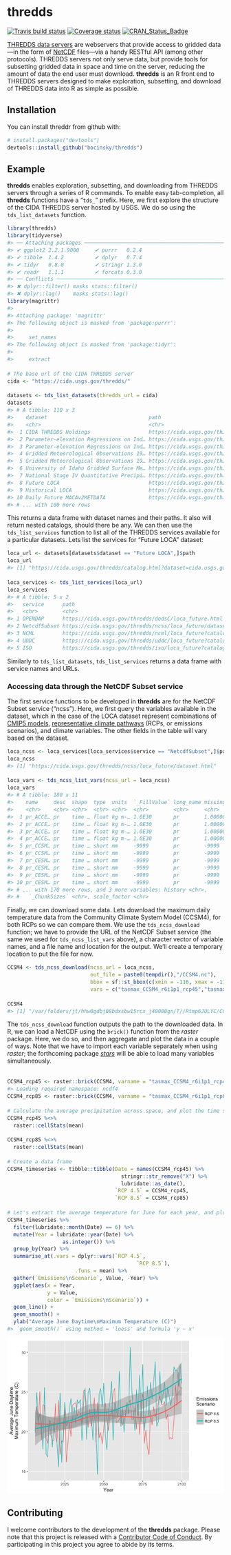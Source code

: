
<!-- README.md is generated from README.Rmd. Please edit that file -->

# thredds

[![Travis build
status](https://travis-ci.org/bocinsky/thredds.svg?branch=master)](https://travis-ci.org/bocinsky/thredds)
[![Coverage
status](https://img.shields.io/codecov/c/github/bocinsky/thredds/master.svg)](https://codecov.io/github/bocinsky/thredds?branch=master)
[![CRAN\_Status\_Badge](http://www.r-pkg.org/badges/version/thredds)](https://cran.r-project.org/package=thredds)

[THREDDS data
servers](http://www.unidata.ucar.edu/software/thredds/current/tds/) are
webservers that provide access to gridded data—in the form of
[NetCDF](https://www.unidata.ucar.edu/software/netcdf/) files—via a
handy RESTful API (among other protocols). THREDDS servers not only
serve data, but provide tools for subsetting gridded data in space and
time on the server, reducing the amount of data the end user must
download. **thredds** is an R front end to THREDDS servers designed to
make exploration, subsetting, and download of THREDDS data into R as
simple as possible.

## Installation

You can install threddr from github with:

``` r
# install.packages("devtools")
devtools::install_github("bocinsky/thredds")
```

## Example

**thredds** enables exploration, subsetting, and downloading from
THREDDS servers through a series of R commands. To enable easy
tab-completion, all **thredds** functions have a “`tds_`” prefix. Here,
we first explore the structure of the CIDA THREDDS server hosted by
USGS. We do so using the `tds_list_datasets` function.

``` r
library(thredds)
library(tidyverse)
#> ── Attaching packages ────────────────────────────────────────────────────────────────────────────────────────── tidyverse 1.2.1 ──
#> ✔ ggplot2 2.2.1.9000     ✔ purrr   0.2.4     
#> ✔ tibble  1.4.2          ✔ dplyr   0.7.4     
#> ✔ tidyr   0.8.0          ✔ stringr 1.3.0     
#> ✔ readr   1.1.1          ✔ forcats 0.3.0
#> ── Conflicts ───────────────────────────────────────────────────────────────────────────────────────────── tidyverse_conflicts() ──
#> ✖ dplyr::filter() masks stats::filter()
#> ✖ dplyr::lag()    masks stats::lag()
library(magrittr)
#> 
#> Attaching package: 'magrittr'
#> The following object is masked from 'package:purrr':
#> 
#>     set_names
#> The following object is masked from 'package:tidyr':
#> 
#>     extract

# The base url of the CIDA THREDDS server
cida <- "https://cida.usgs.gov/thredds/"

datasets <- tds_list_datasets(thredds_url = cida)
datasets
#> # A tibble: 110 x 3
#>    dataset                                 path                      type 
#>    <chr>                                   <chr>                     <chr>
#>  1 CIDA THREDDS Holdings                   https://cida.usgs.gov/th… data…
#>  2 Parameter-elevation Regressions on Ind… https://cida.usgs.gov/th… data…
#>  3 Parameter-elevation Regressions on Ind… https://cida.usgs.gov/th… data…
#>  4 Gridded Meteorological Observations 19… https://cida.usgs.gov/th… data…
#>  5 Gridded Meteorological Observations 19… https://cida.usgs.gov/th… data…
#>  6 University of Idaho Gridded Surface Me… https://cida.usgs.gov/th… data…
#>  7 National Stage IV Quantitative Precipi… https://cida.usgs.gov/th… data…
#>  8 Future LOCA                             https://cida.usgs.gov/th… data…
#>  9 Historical LOCA                         https://cida.usgs.gov/th… data…
#> 10 Daily Future MACAv2METDATA              https://cida.usgs.gov/th… data…
#> # ... with 100 more rows
```

This returns a data frame with dataset names and their paths. It also
will return nested catalogs, should there be any. We can then use the
`tds_list_services` function to list all of the THREDDS services
available for a particular datasets. Lets list the services for “Future
LOCA” dataset:

``` r
loca_url <- datasets[datasets$dataset == "Future LOCA",]$path
loca_url
#> [1] "https://cida.usgs.gov/thredds/catalog.html?dataset=cida.usgs.gov/loca_future"

loca_services <- tds_list_services(loca_url)
loca_services
#> # A tibble: 5 x 2
#>   service      path                                                       
#>   <chr>        <chr>                                                      
#> 1 OPENDAP      https://cida.usgs.gov/thredds/dodsC/loca_future.html       
#> 2 NetcdfSubset https://cida.usgs.gov/thredds/ncss/loca_future/dataset.html
#> 3 NCML         https://cida.usgs.gov/thredds/ncml/loca_future?catalog=htt…
#> 4 UDDC         https://cida.usgs.gov/thredds/uddc/loca_future?catalog=htt…
#> 5 ISO          https://cida.usgs.gov/thredds/iso/loca_future?catalog=http…
```

Similarly to `tds_list_datasets`, `tds_list_services` returns a data
frame with service names and URLs.

### Accessing data through the NetCDF Subset service

The first service functions to be developed in **thredds** are for the
NetCDF Subset service (“ncss”). Here, we first query the variables
available in the dataset, which in the case of the LOCA dataset
represent combinations of [CMIP5
models](https://pcmdi.llnl.gov/mips/cmip5/), [representative climate
pathways](https://en.wikipedia.org/wiki/Representative_Concentration_Pathways)
(RCPs, or emissions scenarios), and climate variables. The other fields
in the table will vary based on the
dataset.

``` r
loca_ncss <- loca_services[loca_services$service == "NetcdfSubset",]$path
loca_ncss
#> [1] "https://cida.usgs.gov/thredds/ncss/loca_future/dataset.html"

loca_vars <- tds_ncss_list_vars(ncss_url = loca_ncss)
loca_vars
#> # A tibble: 180 x 11
#>    name     desc  shape  type  units  `_FillValue` long_name missing_value
#>    <chr>    <chr> <chr>  <chr> <chr>  <chr>        <chr>     <chr>        
#>  1 pr_ACCE… pr    time … float kg m-… 1.0E30       pr        1.0000000150…
#>  2 pr_ACCE… pr    time … float kg m-… 1.0E30       pr        1.0000000150…
#>  3 pr_ACCE… pr    time … float kg m-… 1.0E30       pr        1.0000000150…
#>  4 pr_ACCE… pr    time … float kg m-… 1.0E30       pr        1.0000000150…
#>  5 pr_CCSM… pr    time … short mm     -9999        pr        -9999        
#>  6 pr_CCSM… pr    time … short mm     -9999        pr        -9999        
#>  7 pr_CESM… pr    time … short mm     -9999        pr        -9999        
#>  8 pr_CESM… pr    time … short mm     -9999        pr        -9999        
#>  9 pr_CESM… pr    time … short mm     -9999        pr        -9999        
#> 10 pr_CESM… pr    time … short mm     -9999        pr        -9999        
#> # ... with 170 more rows, and 3 more variables: history <chr>,
#> #   `_ChunkSizes` <chr>, scale_factor <chr>
```

Finally, we can download some data. Lets download the maximum daily
temperature data from the Community Climate System Model (CCSM4), for
both RCPs so we can compare them. We use the `tds_ncss_download`
function; we have to provide the URL of the NetCDF Subset service (the
same we used for `tds_ncss_list_vars` above), a character vector of
variable names, and a file name and location for the output. We’ll
create a temporary location to put the file for now.

``` r
CCSM4 <- tds_ncss_download(ncss_url = loca_ncss,
                           out_file = paste0(tempdir(),"/CCSM4.nc"),
                           bbox = sf::st_bbox(c(xmin = -116, xmax = -115, ymin = 44, ymax = 45)),
                           vars = c("tasmax_CCSM4_r6i1p1_rcp45","tasmax_CCSM4_r6i1p1_rcp85"))

CCSM4
#> [1] "/var/folders/jt/hhw0gdbj08bdxsbw15rcx_j40000gn/T//Rtmp6JULYC/CCSM4.nc"
```

The `tds_ncss_download` function outputs the path to the downloaded
data. In R, we can load a NetCDF using the `brick()` function from the
*raster* package. Here, we do so, and then aggregate and plot the data
in a couple of ways. Note that we have to import each variable
separately when using *raster*; the forthcoming package
[*stars*](https://r-spatial.github.io/stars/) will be able to load many
variables simultaneously.

``` r

CCSM4_rcp45 <- raster::brick(CCSM4, varname = "tasmax_CCSM4_r6i1p1_rcp45")
#> Loading required namespace: ncdf4
CCSM4_rcp85 <- raster::brick(CCSM4, varname = "tasmax_CCSM4_r6i1p1_rcp85")

# Calculate the average precipitation across space, and plot the time series
CCSM4_rcp45 %<>%
  raster::cellStats(mean)

CCSM4_rcp85 %<>%
  raster::cellStats(mean)

# Create a data frame
CCSM4_timeseries <- tibble::tibble(Date = names(CCSM4_rcp45) %>%
                                     stringr::str_remove("X") %>%
                                     lubridate::as_date(),
                                   `RCP 4.5` = CCSM4_rcp45,
                                   `RCP 8.5` = CCSM4_rcp85)

# Let's extract the average temperature for June for each year, and plot
CCSM4_timeseries %>%
  filter(lubridate::month(Date) == 6) %>%
  mutate(Year = lubridate::year(Date) %>%
                  as.integer()) %>%
  group_by(Year) %>%
  summarise_at(.vars = dplyr::vars(`RCP 4.5`,
                                          `RCP 8.5`),
                      .funs = mean) %>%
  gather(`Emissions\nScenario`, Value, -Year) %>%
  ggplot(aes(x = Year,
             y = Value,
             color = `Emissions\nScenario`)) +
  geom_line() +
  geom_smooth() +
  ylab("Average June Daytime\nMaximum Temperature (C)") 
#> `geom_smooth()` using method = 'loess' and formula 'y ~ x'
```

![](README-ncss-plot-1.png)<!-- -->

## Contributing

I welcome contributors to the development of the **thredds** package.
Please note that this project is released with a [Contributor Code of
Conduct](CONDUCT.md). By participating in this project you agree to
abide by its terms.
